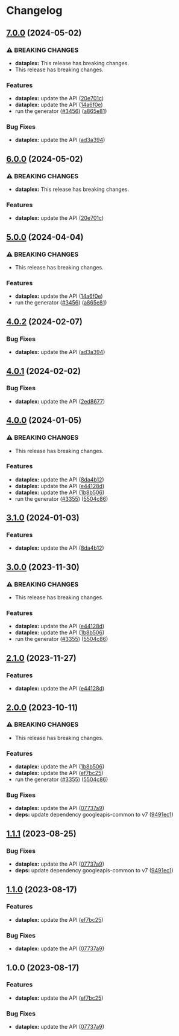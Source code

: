 # Changelog

## [7.0.0](https://github.com/googleapis/google-api-nodejs-client/compare/dataplex-v6.0.0...dataplex-v7.0.0) (2024-05-02)


### ⚠ BREAKING CHANGES

* **dataplex:** This release has breaking changes.
* This release has breaking changes.

### Features

* **dataplex:** update the API ([20e701c](https://github.com/googleapis/google-api-nodejs-client/commit/20e701c6dc51978418c70f58907d0d2c8d5d407d))
* **dataplex:** update the API ([14a6f0e](https://github.com/googleapis/google-api-nodejs-client/commit/14a6f0e581e9be4d14b43b02769711e4e3020c00))
* run the generator ([#3456](https://github.com/googleapis/google-api-nodejs-client/issues/3456)) ([a865e81](https://github.com/googleapis/google-api-nodejs-client/commit/a865e81539b315d3b321650663ba0b2555b1e5a1))


### Bug Fixes

* **dataplex:** update the API ([ad3a394](https://github.com/googleapis/google-api-nodejs-client/commit/ad3a394ced0f99e3e540aac155cfc3539808ccc8))

## [6.0.0](https://github.com/googleapis/google-api-nodejs-client/compare/dataplex-v5.0.0...dataplex-v6.0.0) (2024-05-02)


### ⚠ BREAKING CHANGES

* **dataplex:** This release has breaking changes.

### Features

* **dataplex:** update the API ([20e701c](https://github.com/googleapis/google-api-nodejs-client/commit/20e701c6dc51978418c70f58907d0d2c8d5d407d))

## [5.0.0](https://github.com/googleapis/google-api-nodejs-client/compare/dataplex-v4.0.2...dataplex-v5.0.0) (2024-04-04)


### ⚠ BREAKING CHANGES

* This release has breaking changes.

### Features

* **dataplex:** update the API ([14a6f0e](https://github.com/googleapis/google-api-nodejs-client/commit/14a6f0e581e9be4d14b43b02769711e4e3020c00))
* run the generator ([#3456](https://github.com/googleapis/google-api-nodejs-client/issues/3456)) ([a865e81](https://github.com/googleapis/google-api-nodejs-client/commit/a865e81539b315d3b321650663ba0b2555b1e5a1))

## [4.0.2](https://github.com/googleapis/google-api-nodejs-client/compare/dataplex-v4.0.1...dataplex-v4.0.2) (2024-02-07)


### Bug Fixes

* **dataplex:** update the API ([ad3a394](https://github.com/googleapis/google-api-nodejs-client/commit/ad3a394ced0f99e3e540aac155cfc3539808ccc8))

## [4.0.1](https://github.com/googleapis/google-api-nodejs-client/compare/dataplex-v4.0.0...dataplex-v4.0.1) (2024-02-02)


### Bug Fixes

* **dataplex:** update the API ([2ed8677](https://github.com/googleapis/google-api-nodejs-client/commit/2ed867728ebfa48f8133bb21cb4a2400a2be2f7c))

## [4.0.0](https://github.com/googleapis/google-api-nodejs-client/compare/dataplex-v3.1.0...dataplex-v4.0.0) (2024-01-05)


### ⚠ BREAKING CHANGES

* This release has breaking changes.

### Features

* **dataplex:** update the API ([8da4b12](https://github.com/googleapis/google-api-nodejs-client/commit/8da4b128b1cfbcfd5998f0756e4bc7c3c0c4974e))
* **dataplex:** update the API ([e44128d](https://github.com/googleapis/google-api-nodejs-client/commit/e44128d2c38bcf549e7097cbd5460b6841aac549))
* **dataplex:** update the API ([1b8b506](https://github.com/googleapis/google-api-nodejs-client/commit/1b8b506045857b74fcbe159415a60f5993fe7181))
* run the generator ([#3355](https://github.com/googleapis/google-api-nodejs-client/issues/3355)) ([5504c86](https://github.com/googleapis/google-api-nodejs-client/commit/5504c86fd61740886047320e2ed70f02a164acd7))

## [3.1.0](https://github.com/googleapis/google-api-nodejs-client/compare/dataplex-v3.0.0...dataplex-v3.1.0) (2024-01-03)


### Features

* **dataplex:** update the API ([8da4b12](https://github.com/googleapis/google-api-nodejs-client/commit/8da4b128b1cfbcfd5998f0756e4bc7c3c0c4974e))

## [3.0.0](https://github.com/googleapis/google-api-nodejs-client/compare/dataplex-v2.1.0...dataplex-v3.0.0) (2023-11-30)


### ⚠ BREAKING CHANGES

* This release has breaking changes.

### Features

* **dataplex:** update the API ([e44128d](https://github.com/googleapis/google-api-nodejs-client/commit/e44128d2c38bcf549e7097cbd5460b6841aac549))
* **dataplex:** update the API ([1b8b506](https://github.com/googleapis/google-api-nodejs-client/commit/1b8b506045857b74fcbe159415a60f5993fe7181))
* run the generator ([#3355](https://github.com/googleapis/google-api-nodejs-client/issues/3355)) ([5504c86](https://github.com/googleapis/google-api-nodejs-client/commit/5504c86fd61740886047320e2ed70f02a164acd7))

## [2.1.0](https://github.com/googleapis/google-api-nodejs-client/compare/dataplex-v2.0.0...dataplex-v2.1.0) (2023-11-27)


### Features

* **dataplex:** update the API ([e44128d](https://github.com/googleapis/google-api-nodejs-client/commit/e44128d2c38bcf549e7097cbd5460b6841aac549))

## [2.0.0](https://github.com/googleapis/google-api-nodejs-client/compare/dataplex-v1.1.1...dataplex-v2.0.0) (2023-10-11)


### ⚠ BREAKING CHANGES

* This release has breaking changes.

### Features

* **dataplex:** update the API ([1b8b506](https://github.com/googleapis/google-api-nodejs-client/commit/1b8b506045857b74fcbe159415a60f5993fe7181))
* **dataplex:** update the API ([ef7bc25](https://github.com/googleapis/google-api-nodejs-client/commit/ef7bc250fb16956d619f5ae89467fb835a80a8fc))
* run the generator ([#3355](https://github.com/googleapis/google-api-nodejs-client/issues/3355)) ([5504c86](https://github.com/googleapis/google-api-nodejs-client/commit/5504c86fd61740886047320e2ed70f02a164acd7))


### Bug Fixes

* **dataplex:** update the API ([07737a9](https://github.com/googleapis/google-api-nodejs-client/commit/07737a9c0be1e39659da7700f4f3687abd443895))
* **deps:** update dependency googleapis-common to v7 ([9491ec1](https://github.com/googleapis/google-api-nodejs-client/commit/9491ec1cdc3c413e7d73edcfcd59cf5c28a7c855))

## [1.1.1](https://github.com/googleapis/google-api-nodejs-client/compare/dataplex-v1.1.0...dataplex-v1.1.1) (2023-08-25)


### Bug Fixes

* **dataplex:** update the API ([07737a9](https://github.com/googleapis/google-api-nodejs-client/commit/07737a9c0be1e39659da7700f4f3687abd443895))
* **deps:** update dependency googleapis-common to v7 ([9491ec1](https://github.com/googleapis/google-api-nodejs-client/commit/9491ec1cdc3c413e7d73edcfcd59cf5c28a7c855))

## [1.1.0](https://github.com/googleapis/google-api-nodejs-client/compare/dataplex-v1.0.0...dataplex-v1.1.0) (2023-08-17)


### Features

* **dataplex:** update the API ([ef7bc25](https://github.com/googleapis/google-api-nodejs-client/commit/ef7bc250fb16956d619f5ae89467fb835a80a8fc))


### Bug Fixes

* **dataplex:** update the API ([07737a9](https://github.com/googleapis/google-api-nodejs-client/commit/07737a9c0be1e39659da7700f4f3687abd443895))

## 1.0.0 (2023-08-17)


### Features

* **dataplex:** update the API ([ef7bc25](https://github.com/googleapis/google-api-nodejs-client/commit/ef7bc250fb16956d619f5ae89467fb835a80a8fc))


### Bug Fixes

* **dataplex:** update the API ([07737a9](https://github.com/googleapis/google-api-nodejs-client/commit/07737a9c0be1e39659da7700f4f3687abd443895))
